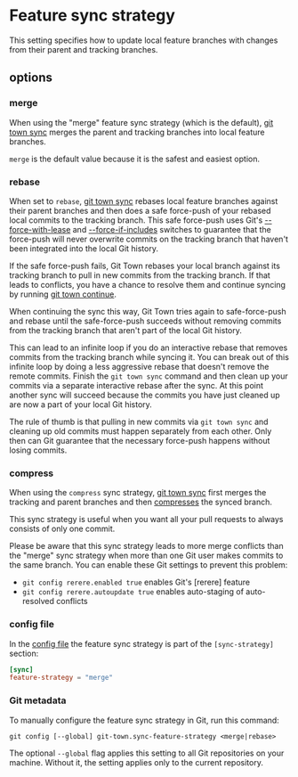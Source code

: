# Feature sync strategy

This setting specifies how to update local feature branches with changes from
their parent and tracking branches.

## options

### merge

When using the "merge" feature sync strategy (which is the default),
[git town sync](../commands/sync.md) merges the parent and tracking branches
into local feature branches.

`merge` is the default value because it is the safest and easiest option.

### rebase

When set to `rebase`, [git town sync](../commands/sync.md) rebases local feature
branches against their parent branches and then does a safe force-push of your
rebased local commits to the tracking branch. This safe force-push uses Git's
[--force-with-lease](https://git-scm.com/docs/git-push#Documentation/git-push.txt---no-force-with-lease)
and
[--force-if-includes](https://git-scm.com/docs/git-push#Documentation/git-push.txt---no-force-if-includes)
switches to guarantee that the force-push will never overwrite commits on the
tracking branch that haven't been integrated into the local Git history.

If the safe force-push fails, Git Town rebases your local branch against its
tracking branch to pull in new commits from the tracking branch. If that leads
to conflicts, you have a chance to resolve them and continue syncing by running
[git town continue](../commands/continue.md).

When continuing the sync this way, Git Town tries again to safe-force-push and
rebase until the safe-force-push succeeds without removing commits from the
tracking branch that aren't part of the local Git history.

This can lead to an infinite loop if you do an interactive rebase that removes
commits from the tracking branch while syncing it. You can break out of this
infinite loop by doing a less aggressive rebase that doesn't remove the remote
commits. Finish the `git town sync` command and then clean up your commits via a
separate interactive rebase after the sync. At this point another sync will
succeed because the commits you have just cleaned up are now a part of your
local Git history.

The rule of thumb is that pulling in new commits via `git town sync` and
cleaning up old commits must happen separately from each other. Only then can
Git guarantee that the necessary force-push happens without losing commits.

### compress

When using the `compress` sync strategy, [git town sync](../commands/sync.md)
first merges the tracking and parent branches and then
[compresses](../commands/compress.md) the synced branch.

This sync strategy is useful when you want all your pull requests to always
consists of only one commit.

Please be aware that this sync strategy leads to more merge conflicts than the
"merge" sync strategy when more than one Git user makes commits to the same
branch. You can enable these Git settings to prevent this problem:

- `git config rerere.enabled true` enables Git's [rerere] feature
- `git config rerere.autoupdate true` enables auto-staging of auto-resolved
  conflicts

### config file

In the [config file](../configuration-file.md) the feature sync strategy is part
of the `[sync-strategy]` section:

```toml
[sync]
feature-strategy = "merge"
```

### Git metadata

To manually configure the feature sync strategy in Git, run this command:

```wrap
git config [--global] git-town.sync-feature-strategy <merge|rebase>
```

The optional `--global` flag applies this setting to all Git repositories on
your machine. Without it, the setting applies only to the current repository.
